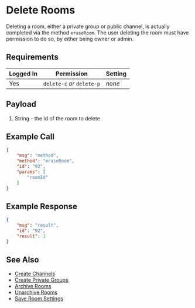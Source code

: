 # Delete Rooms
Deleting a room, either a private group or public channel, is actually completed via the method `eraseRoom`. The user deleting the room must have permission to do so, by either being owner or admin.

## Requirements
| Logged In | Permission | Setting |
| --- | --- | --- |
| Yes | `delete-c` _or_ `delete-p` | _none_ |

## Payload
1. String - the id of the room to delete

## Example Call

```json
{
    "msg": "method",
    "method": "eraseRoom",
    "id": "92",
    "params": [
        "roomId"
    ]
}
```

## Example Response

```json
{
    "msg": "result",
    "id": "92",
    "result": 1
}
```

## See Also
* [Create Channels][1]
* [Create Private Groups][2]
* [Archive Rooms][3]
* [Unarchive Rooms][4]
* [Save Room Settings][5]

[1]:../create-channels/
[2]:../create-private-groups/
[3]:../archive-rooms/
[4]:../unarchive-rooms/
[5]:../save-room-settings/
